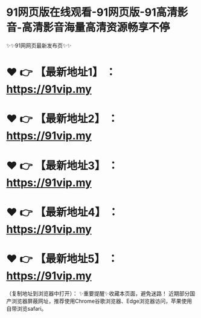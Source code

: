 # 91网页版在线观看-91网页版-91高清影音-高清影音海量高清资源畅享不停
✨✨91网网页最新发布页✨✨
# ❤️ 👉 【最新地址1】 ：https://91vip.my
# ❤️ 👉 【最新地址2】 ：https://91vip.my
# ❤️ 👉 【最新地址3】 ：https://91vip.my
# ❤️ 👉 【最新地址4】 ：https://91vip.my
# ❤️ 👉 【最新地址5】 ：https://91vip.my
（复制地址到浏览器中打开）：
✨重要提醒✨收藏本页面，避免迷路！
近期部分国产浏览器屏蔽网址，推荐使用Chrome谷歌浏览器、Edge浏览器访问，苹果使用自带浏览safari。
